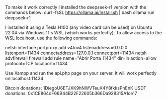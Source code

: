 To make it work correctly I installed the deepseek-r1 version with the commands below:
curl -fsSL https://ollama.ai/install.sh | bash
ollama run deepseek-r1

I installed it using a Tesla H100 (any video card can be used) on Ubuntu 22.04 via Windows 11's WSL (which works perfectly). To allow access to the WSL localhost, use the following commands:

netsh interface portproxy add v4tov4 listenaddress=0.0.0.0 listenport=11434 connectaddress=127.0.0.1 connectport=11434
netsh advfirewall firewall add rule name="Abrir Porta 11434" dir=in action=allow protocol=TCP localport=11434

Use Xampp and run the api.php page on your server. It will work perfectly on localhost:11434

Bitcoin donations: 1DiegoU6ETJXK9hNWVTeuK4Y8fkksPnEnK
USDT donations: 0x1CE864dF66B44B22F22605b366Da928315A1ce17
